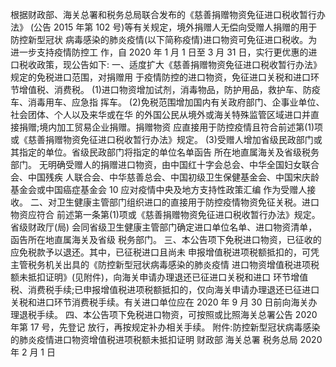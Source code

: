 根据财政部、海关总署和税务总局联合发布的《慈善捐赠物资免征进口税收暂行办法》 (公告 2015 年第 102 号)等有关规定，境外捐赠人无偿向受赠人捐赠的用于防控新型冠状 病毒感染的肺炎疫情(以下简称疫情)进口物资可免征进口税收。为进一步支持疫情防控工 作，自 2020 年 1 月 1 日至 3 月 31 日，实行更优惠的进口税收政策，现公告如下:
一、适度扩大《慈善捐赠物资免征进口税收暂行办法》规定的免税进口范围，对捐赠用 于疫情防控的进口物资，免征进口关税和进口环节增值税、消费税。
(1)进口物资增加试剂，消毒物品，防护用品，救护车、防疫车、消毒用车、应急指 挥车。
(2)免税范围增加国内有关政府部门、企事业单位、社会团体、个人以及来华或在华 的外国公民从境外或海关特殊监管区域进口并直接捐赠;境内加工贸易企业捐赠。捐赠物资 应直接用于防控疫情且符合前述第(1)项或《慈善捐赠物资免征进口税收暂行办法》规定。
(3)受赠人增加省级民政部门或其指定的单位。省级民政部门将指定的单位名单函告 所在地直属海关及省级税务部门。
无明确受赠人的捐赠进口物资，由中国红十字会总会、中华全国妇女联合会、中国残疾 人联合会、中华慈善总会、中国初级卫生保健基金会、中国宋庆龄基金会或中国癌症基金会
 10
应对疫情中央及地方支持性政策汇编 作为受赠人接收。
二、对卫生健康主管部门组织进口的直接用于防控疫情物资免征关税。进口物资应符合 前述第一条第(1)项或《慈善捐赠物资免征进口税收暂行办法》规定。省级财政厅(局) 会同省级卫生健康主管部门确定进口单位名单、进口物资清单，函告所在地直属海关及省级 税务部门。
三、本公告项下免税进口物资，已征收的应免税款予以退还。其中，已征税进口且尚未 申报增值税进项税额抵扣的，可凭主管税务机关出具的《防控新型冠状病毒感染的肺炎疫情 进口物资增值税进项税额未抵扣证明》(见附件)，向海关申请办理退还已征进口关税和进口 环节增值税、消费税手续;已申报增值税进项税额抵扣的，仅向海关申请办理退还已征进口 关税和进口环节消费税手续。有关进口单位应在 2020 年 9 月 30 日前向海关办理退税手续。
四、本公告项下免税进口物资，可按照或比照海关总署公告 2020 年第 17 号，先登记 放行，再按规定补办相关手续。
附件:防控新型冠状病毒感染的肺炎疫情进口物资增值税进项税额未抵扣证明
财政部 海关总署 税务总局
2020 年 2 月 1 日